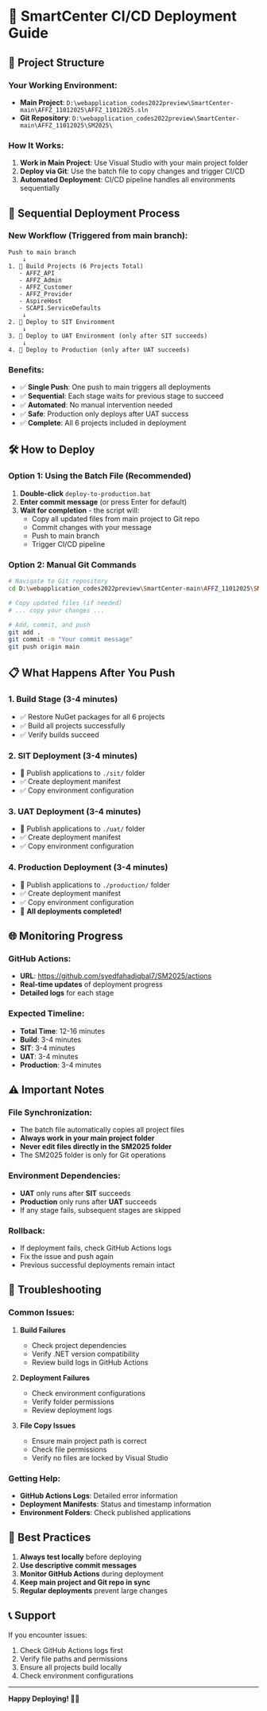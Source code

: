 # 🚀 SmartCenter CI/CD Deployment Guide

## 📁 **Project Structure**

### **Your Working Environment:**
- **Main Project**: `D:\webapplication_codes2022preview\SmartCenter-main\AFFZ_11012025\AFFZ_11012025.sln`
- **Git Repository**: `D:\webapplication_codes2022preview\SmartCenter-main\AFFZ_11012025\SM2025\`

### **How It Works:**
1. **Work in Main Project**: Use Visual Studio with your main project folder
2. **Deploy via Git**: Use the batch file to copy changes and trigger CI/CD
3. **Automated Deployment**: CI/CD pipeline handles all environments sequentially

## 🔄 **Sequential Deployment Process**

### **New Workflow (Triggered from main branch):**
```
Push to main branch
    ↓
1. 🔨 Build Projects (6 Projects Total)
   - AFFZ_API
   - AFFZ_Admin
   - AFFZ_Customer
   - AFFZ_Provider
   - AspireHost
   - SCAPI.ServiceDefaults
    ↓
2. 🚀 Deploy to SIT Environment
    ↓
3. 🚀 Deploy to UAT Environment (only after SIT succeeds)
    ↓
4. 🚀 Deploy to Production (only after UAT succeeds)
```

### **Benefits:**
- ✅ **Single Push**: One push to main triggers all deployments
- ✅ **Sequential**: Each stage waits for previous stage to succeed
- ✅ **Automated**: No manual intervention needed
- ✅ **Safe**: Production only deploys after UAT success
- ✅ **Complete**: All 6 projects included in deployment

## 🛠️ **How to Deploy**

### **Option 1: Using the Batch File (Recommended)**

1. **Double-click** `deploy-to-production.bat`
2. **Enter commit message** (or press Enter for default)
3. **Wait for completion** - the script will:
   - Copy all updated files from main project to Git repo
   - Commit changes with your message
   - Push to main branch
   - Trigger CI/CD pipeline

### **Option 2: Manual Git Commands**

```bash
# Navigate to Git repository
cd D:\webapplication_codes2022preview\SmartCenter-main\AFFZ_11012025\SM2025

# Copy updated files (if needed)
# ... copy your changes ...

# Add, commit, and push
git add .
git commit -m "Your commit message"
git push origin main
```

## 📋 **What Happens After You Push**

### **1. Build Stage (3-4 minutes)**
- ✅ Restore NuGet packages for all 6 projects
- ✅ Build all projects successfully
- ✅ Verify builds succeed

### **2. SIT Deployment (3-4 minutes)**
- 🚀 Publish applications to `./sit/` folder
- ✅ Create deployment manifest
- ✅ Copy environment configuration

### **3. UAT Deployment (3-4 minutes)**
- 🚀 Publish applications to `./uat/` folder
- ✅ Create deployment manifest
- ✅ Copy environment configuration

### **4. Production Deployment (3-4 minutes)**
- 🚀 Publish applications to `./production/` folder
- ✅ Create deployment manifest
- ✅ Copy environment configuration
- 🎉 **All deployments completed!**

## 🌐 **Monitoring Progress**

### **GitHub Actions:**
- **URL**: https://github.com/syedfahadiqbal7/SM2025/actions
- **Real-time updates** of deployment progress
- **Detailed logs** for each stage

### **Expected Timeline:**
- **Total Time**: 12-16 minutes
- **Build**: 3-4 minutes
- **SIT**: 3-4 minutes
- **UAT**: 3-4 minutes
- **Production**: 3-4 minutes

## ⚠️ **Important Notes**

### **File Synchronization:**
- The batch file automatically copies all project files
- **Always work in your main project folder**
- **Never edit files directly in the SM2025 folder**
- The SM2025 folder is only for Git operations

### **Environment Dependencies:**
- **UAT** only runs after **SIT** succeeds
- **Production** only runs after **UAT** succeeds
- If any stage fails, subsequent stages are skipped

### **Rollback:**
- If deployment fails, check GitHub Actions logs
- Fix the issue and push again
- Previous successful deployments remain intact

## 🚨 **Troubleshooting**

### **Common Issues:**

1. **Build Failures**
   - Check project dependencies
   - Verify .NET version compatibility
   - Review build logs in GitHub Actions

2. **Deployment Failures**
   - Check environment configurations
   - Verify folder permissions
   - Review deployment logs

3. **File Copy Issues**
   - Ensure main project path is correct
   - Check file permissions
   - Verify no files are locked by Visual Studio

### **Getting Help:**
- **GitHub Actions Logs**: Detailed error information
- **Deployment Manifests**: Status and timestamp information
- **Environment Folders**: Check published applications

## 🎯 **Best Practices**

1. **Always test locally** before deploying
2. **Use descriptive commit messages**
3. **Monitor GitHub Actions** during deployment
4. **Keep main project and Git repo in sync**
5. **Regular deployments** prevent large changes

## 📞 **Support**

If you encounter issues:
1. Check GitHub Actions logs first
2. Verify file paths and permissions
3. Ensure all projects build locally
4. Check environment configurations

---

**Happy Deploying! 🚀✨**
